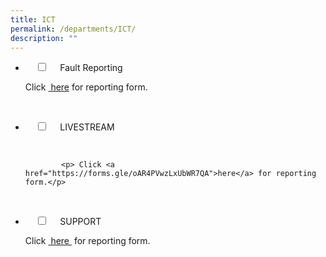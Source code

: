 ```yaml
---
title: ICT
permalink: /departments/ICT/
description: ""
---
```

<ul class="jekyllcodex\_accordion">
<li>
    <input type="checkbox" id="accordion1">
    <label for="accordion1">Fault Reporting</label>
    <div>
			<p> Click <a href="https://forms.gle/oAR4PVwzLxUbWR7QA"> here</a> for reporting form.
</p>
    </div>
</li>
<li>

    <input type="checkbox" id="accordion2">
    <label for="accordion2">LIVESTREAM </label>

    <div>

			<p> Click <a href="https://forms.gle/oAR4PVwzLxUbWR7QA">here</a> for reporting form.</p>
    </div>
</li>
<li>

    <input type="checkbox" id="accordion3">
    <label for="accordion3">SUPPORT</label>
    <div>
			<p>Click <a href="https://forms.gle/oAR4PVwzLxUbWR7QA"> here </a> for reporting form.</p>
    </div>
</li>
</ul>